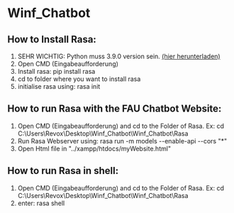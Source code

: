 # Winf_Chatbot

## How to Install Rasa:

1. SEHR WICHTIG: Python muss 3.9.0 version sein. [(hier herunterladen)](https://www.python.org/downloads/release/python-390/)
2. Open CMD (Eingabeaufforderung)
3. Install rasa: pip install rasa
4. cd to folder where you want to install rasa
5. initialise rasa using: rasa init

## How to run Rasa with the FAU Chatbot Website:

1. Open CMD (Eingabeaufforderung) and cd to the Folder of Rasa. Ex: cd C:\Users\Revox\Desktop\Winf_Chatbot\Winf_Chatbot\Rasa
2. Run Rasa Webserver using: rasa run -m models --enable-api --cors "*"
3. Open Html file in "../xampp/htdocs/myWebsite.html"

## How to run Rasa in shell:

1. Open CMD (Eingabeaufforderung) and cd to the Folder of Rasa. Ex: cd C:\Users\Revox\Desktop\Winf_Chatbot\Winf_Chatbot\Rasa
2. enter: rasa shell
